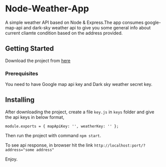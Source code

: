 # Node-Weather-App
A simple weather API based on Node & Express.The app consumes google-map-api and dark-sky weather api to give you 
some general info about current cliamte condition based on the address provided.

## Getting Started
Download the project from [here](https://github.com/archis99/Node-Weather-App)

### Prerequisites
You need to have Google map api key and Dark sky weather secret key.

## Installing
After downloading the project, create a file `key.js` in `keys` folder and give the api keys in below format,

`
module.exports = {
    mapApiKey: '',
    weatherKey: ''
};
`

Then run the project with command `npm start`.

To see api response, in browser hit the link `http://localhost:port/?address="some address"`

Enjoy.
